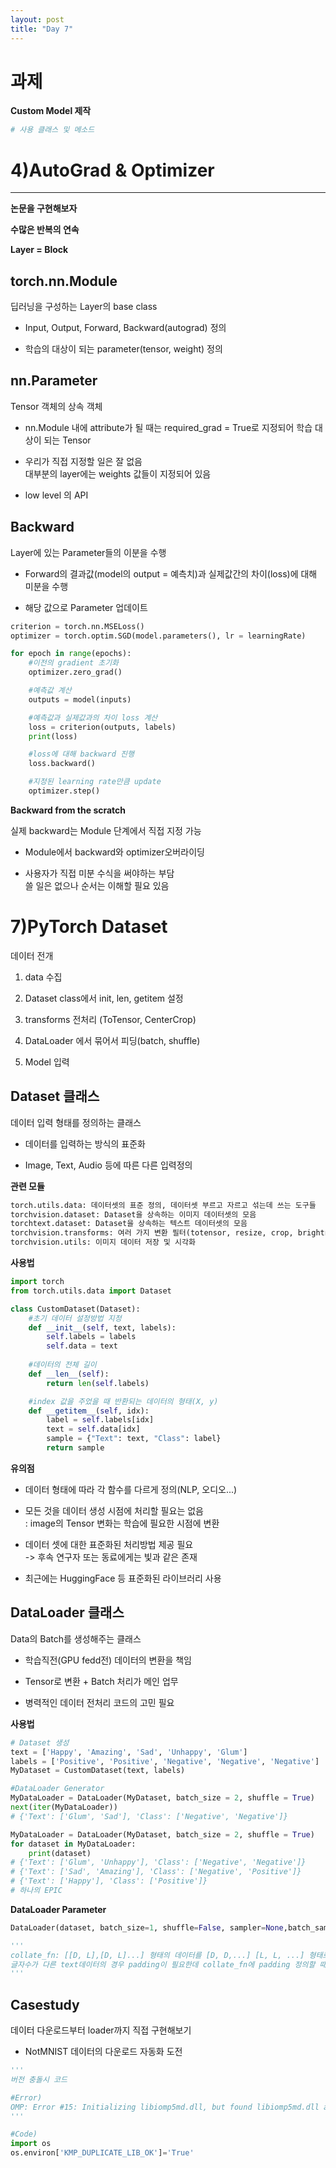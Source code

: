 ```yaml
---
layout: post
title: "Day 7"
---
```


# 과제

**Custom Model 제작**

```python
# 사용 클래스 및 메소드
```

# 4)AutoGrad & Optimizer
---

**논문을 구현해보자**

**수많은 반복의 연속**

**Layer = Block**

## torch.nn.Module

딥러닝을 구성하는 Layer의 base class

* Input, Output, Forward, Backward(autograd) 정의

* 학습의 대상이 되는 parameter(tensor, weight) 정의

## nn.Parameter

Tensor 객체의 상속 객체

* nn.Module 내에 attribute가 될 때는 required_grad = True로 지정되어 학습 대상이 되는 Tensor

* 우리가 직접 지정할 일은 잘 없음<br/>대부분의 layer에는 weights 값들이 지정되어 있음

* low level 의 API

## Backward

Layer에 있는 Parameter들의 이분을 수행

* Forward의 결과값(model의 output = 예측치)과 실제값간의 차이(loss)에 대해 미분을 수행

* 해당 값으로 Parameter 업데이트

```python
criterion = torch.nn.MSELoss()
optimizer = torch.optim.SGD(model.parameters(), lr = learningRate)

for epoch in range(epochs):
    #이전의 gradient 초기화
    optimizer.zero_grad()

    #예측값 계산
    outputs = model(inputs)

    #예측값과 실제값과의 차이 loss 계산
    loss = criterion(outputs, labels)
    print(loss)

    #loss에 대해 backward 진행
    loss.backward()

    #지정된 learning rate만큼 update
    optimizer.step()
```

**Backward from the scratch**

실제 backward는 Module 단계에서 직접 지정 가능

* Module에서 backward와 optimizer오버라이딩

* 사용자가 직접 미분 수식을 써야하는 부담<br/>쓸 일은 없으나 순서는 이해할 필요 있음

# 7)PyTorch Dataset

데이터 전개

1. data 수집

2. Dataset class에서 init, len, getitem 설정

3. transforms 전처리 (ToTensor, CenterCrop)

4. DataLoader 에서 묶어서 피딩(batch, shuffle)

5. Model 입력

## Dataset 클래스

데이터 입력 형태를 정의하는 클래스

* 데이터를 입력하는 방식의 표준화

* Image, Text, Audio 등에 따른 다른 입력정의

**관련 모듈**

```python
torch.utils.data: 데이터셋의 표준 정의, 데이터셋 부르고 자르고 섞는데 쓰는 도구들
torchvision.dataset: Dataset을 상속하는 이미지 데이터셋의 모음
torchtext.dataset: Dataset을 상속하는 텍스트 데이터셋의 모음
torchvision.transforms: 여러 가지 변환 필터(totensor, resize, crop, brightness..)
torchvision.utils: 이미지 데이터 저장 및 시각화
```


**사용법**

```python
import torch
from torch.utils.data import Dataset

class CustomDataset(Dataset):
    #초기 데이터 설정방법 지정
    def __init__(self, text, labels):
        self.labels = labels
        self.data = text
    
    #데이터의 전체 길이
    def __len__(self):
        return len(self.labels)

    #index 값을 주었을 때 반환되는 데이터의 형태(X, y)
    def __getitem__(self, idx):
        label = self.labels[idx]
        text = self.data[idx]
        sample = {"Text": text, "Class": label}
        return sample
```

**유의점**

* 데이터 형태에 따라 각 함수를 다르게 정의(NLP, 오디오...)

* 모든 것을 데이터 생성 시점에 처리할 필요는 없음<br/>: image의 Tensor 변화는 학습에 필요한 시점에 변환

* 데이터 셋에 대한 표준화된 처리방법 제공 필요<br/>-> 후속 연구자 또는 동료에게는 빛과 같은 존재

* 최근에는 HuggingFace 등 표준화된 라이브러리 사용

## DataLoader 클래스

Data의 Batch를 생성해주는 클래스

* 학습직전(GPU fedd전) 데이터의 변환을 책임

* Tensor로 변환 + Batch 처리가 메인 업무

* 병력적인 데이터 전처리 코드의 고민 필요

**사용법**

```python
# Dataset 생성
text = ['Happy', 'Amazing', 'Sad', 'Unhappy', 'Glum']
labels = ['Positive', 'Positive', 'Negative', 'Negative', 'Negative']
MyDataset = CustomDataset(text, labels)

#DataLoader Generator
MyDataLoader = DataLoader(MyDataset, batch_size = 2, shuffle = True)
next(iter(MyDataLoader))
# {'Text': ['Glum', 'Sad'], 'Class': ['Negative', 'Negative']}

MyDataLoader = DataLoader(MyDataset, batch_size = 2, shuffle = True)
for dataset in MyDataLoader:
    print(dataset)
# {'Text': ['Glum', 'Unhappy'], 'Class': ['Negative', 'Negative']}
# {'Text': ['Sad', 'Amazing'], 'Class': ['Negative', 'Positive']}
# {'Text': ['Happy'], 'Class': ['Positive']}
# 하나의 EPIC
```

**DataLoader Parameter**

```python
DataLoader(dataset, batch_size=1, shuffle=False, sampler=None,batch_sampler=None, num_workers=0, collate_fn=None,pin_memory=False, drop_last=False, timeout=0,worker_init_fn=None, *, prefetch_factor=2, persistent_workers=False)

'''
collate_fn: [[D, L],[D, L]...] 형태의 데이터를 [D, D,...] [L, L, ...] 형태로 변경
글자수가 다른 text데이터의 경우 padding이 필요한데 collate_fn에 padding 정의할 때 사용
'''
```

## Casestudy

데이터 다운로드부터 loader까지 직접 구현해보기

* NotMNIST 데이터의 다운로드 자동화 도전

```python
'''
버전 충돌시 코드

#Error)
OMP: Error #15: Initializing libiomp5md.dll, but found libiomp5md.dll already initialized.
'''

#Code)
import os
os.environ['KMP_DUPLICATE_LIB_OK']='True'
```
